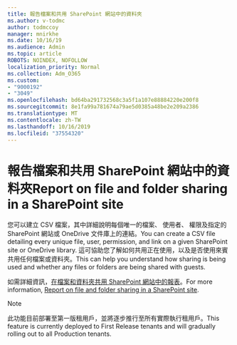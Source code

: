 ```yaml
---
title: 報告檔案和共用 SharePoint 網站中的資料夾
ms.author: v-todmc
author: todmccoy
manager: mnirkhe
ms.date: 10/16/19
ms.audience: Admin
ms.topic: article
ROBOTS: NOINDEX, NOFOLLOW
localization_priority: Normal
ms.collection: Adm_O365
ms.custom:
- "9000192"
- "3049"
ms.openlocfilehash: bd64ba291732568c3a5f1a107e88884220e200f8
ms.sourcegitcommit: 8e1fa99a781674a79ae5d0385a48be2e209a2386
ms.translationtype: MT
ms.contentlocale: zh-TW
ms.lasthandoff: 10/16/2019
ms.locfileid: "37554320"
---
```

# <a name="report-on-file-and-folder-sharing-in-a-sharepoint-site"></a><span data-ttu-id="c6894-102">報告檔案和共用 SharePoint 網站中的資料夾</span><span class="sxs-lookup"><span data-stu-id="c6894-102">Report on file and folder sharing in a SharePoint site</span></span>

<span data-ttu-id="c6894-103">您可以建立 CSV 檔案，其中詳細說明每個唯一的檔案、 使用者、 權限及指定的 SharePoint 網站或 OneDrive 文件庫上的連結。</span><span class="sxs-lookup"><span data-stu-id="c6894-103">You can create a CSV file detailing every unique file, user, permission, and link on a given SharePoint site or OneDrive library.</span></span> <span data-ttu-id="c6894-104">這可協助您了解如何共用正在使用，以及是否使用來賓共用任何檔案或資料夾。</span><span class="sxs-lookup"><span data-stu-id="c6894-104">This can help you understand how sharing is being used and whether any files or folders are being shared with guests.</span></span>

<span data-ttu-id="c6894-105">如需詳細資訊，[在檔案和資料夾共用 SharePoint 網站中的報表](https://docs.microsoft.com/en-us/sharepoint/sharing-reports)。</span><span class="sxs-lookup"><span data-stu-id="c6894-105">For more information, [Report on file and folder sharing in a SharePoint site](https://docs.microsoft.com/en-us/sharepoint/sharing-reports).</span></span>

> [!NOTE]
> <span data-ttu-id="c6894-106">此功能目前部署至第一版租用戶，並將逐步推行至所有實際執行租用戶。</span><span class="sxs-lookup"><span data-stu-id="c6894-106">This feature is currently deployed to First Release tenants and will gradually rolling out to all Production tenants.</span></span>
